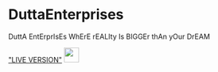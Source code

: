 # DuttaEnterprises
DuttA EntErprIsEs WhErE rEALIty Is BIGGEr thAn yOur DrEAM



["LIVE VERSION"]('https://shad0w-cat.github.io/DuttaEnterprises/')
[<img src="https://github.githubassets.com/images/modules/logos_page/GitHub-Mark.png" width="30"/>](https://github.com/)

